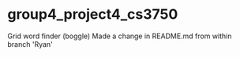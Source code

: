 # group4_project4_cs3750
Grid word finder (boggle)
Made a change in README.md from within branch 'Ryan'
